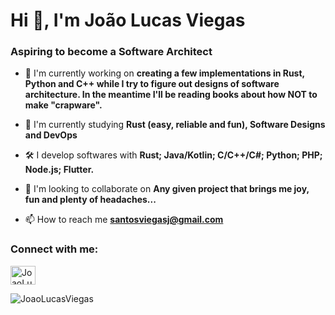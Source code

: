 # Hi 👋, I'm João Lucas Viegas

### Aspiring to become a Software Architect

- 🔭 I'm currently working on **creating a few implementations in Rust, Python and C++ while I try to figure out designs of software architecture. In the meantime I'll be reading books about how NOT to make "crapware".**

- 🌱 I'm currently studying **Rust (easy, reliable and fun), Software Designs and DevOps**

- 🛠️ I develop softwares with **Rust; Java/Kotlin; C/C++/C#; Python; PHP; Node.js; Flutter.**

- 👯 I'm looking to collaborate on **Any given project that brings me joy, fun and plenty of headaches...**

- 📫 How to reach me **santosviegasj@gmail.com**

<h3 align="left">Connect with me:</h3>
<p align="left">
<a href="https://github.com/JoaoLucasViegas" target="blank"><img align="center" src="https://raw.githubusercontent.com/rahuldkjain/github-profile-readme-generator/master/src/images/icons/Social/github.svg" alt="JoaoLucasViegas" height="30" width="40" /></a>
</p>

<p><img align="left" src="https://github-readme-stats.vercel.app/api/top-langs?username=JoaoLucasViegas&show_icons=true&locale=en&layout=compact&theme=tokyonight" alt="JoaoLucasViegas" /></p>
